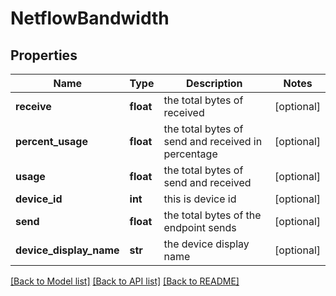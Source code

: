 # NetflowBandwidth

## Properties
Name | Type | Description | Notes
------------ | ------------- | ------------- | -------------
**receive** | **float** | the total bytes of received | [optional] 
**percent_usage** | **float** | the total bytes of send and received in percentage | [optional] 
**usage** | **float** | the total bytes of send and received | [optional] 
**device_id** | **int** | this is device id | [optional] 
**send** | **float** | the total bytes of the endpoint sends | [optional] 
**device_display_name** | **str** | the device display name | [optional] 

[[Back to Model list]](../README.md#documentation-for-models) [[Back to API list]](../README.md#documentation-for-api-endpoints) [[Back to README]](../README.md)


